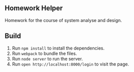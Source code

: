 ## Homework Helper

Homework for the course of system analyse and design.

## Build

1. Run `npm install` to install the dependencies.
2. Run `webpack` to bundle the files.
3. Run `node server` to run the server.
4. Run `open http://localhost:8000/login` to visit the page.
